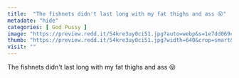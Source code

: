 ```yaml
---
title:  "The fishnets didn't last long with my fat thighs and ass 😝"
metadate: "hide"
categories: [ God Pussy ]
image: "https://preview.redd.it/54kre3uy0ci51.jpg?auto=webp&s=1e7dd069c2205ded0f40102a7a3387497ca311c9"
thumb: "https://preview.redd.it/54kre3uy0ci51.jpg?width=640&crop=smart&auto=webp&s=62994186b9839891a0269f388518c0dbcec35441"
visit: ""
---
```

The fishnets didn't last long with my fat thighs and ass 😝
